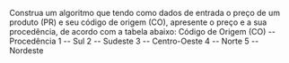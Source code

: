 Construa um algoritmo que tendo como dados de entrada o preço de um produto (PR) e seu código de origem (CO), apresente o preço e a sua procedência, de acordo com a tabela abaixo:
    Código de Origem (CO)      --    Procedência
        1                     --        Sul
        2                     --       Sudeste
        3                     --     Centro-Oeste
        4                     --         Norte
        5                     --       Nordeste